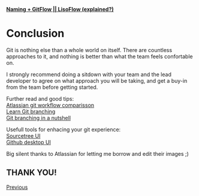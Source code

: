 [**Naming + GitFlow || LisoFlow (explained?)**](./readme.md)

# Conclusion
  
Git is nothing else than a whole world on itself. There are countless approaches to it, and nothing is better than what the team feels confortable on.  

I strongly recommend doing a sitdown with your team and the lead developer to agree on what approach you will be taking, and get a buy-in from the team before getting started.

Further read and good tips:  
[Atlassian git workflow comparisson](https://www.atlassian.com/git/tutorials/comparing-workflows)  
[Learn Git branching](https://learngitbranching.js.org/)  
[Git branching in a nutshell](https://git-scm.com/book/en/v2/Git-Branching-Branches-in-a-Nutshell)

Usefull tools for enhacing your git experience:  
[Sourcetree UI](https://www.sourcetreeapp.com)  
[Github desktop UI](https://desktop.github.com/)  

Big silent thanks to Atlassian for letting me borrow and edit their images ;)  

## THANK YOU!

[Previous](./branching.md)